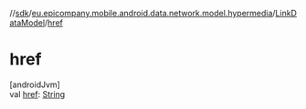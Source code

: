 //[sdk](../../../index.md)/[eu.epicompany.mobile.android.data.network.model.hypermedia](../index.md)/[LinkDataModel](index.md)/[href](href.md)

# href

[androidJvm]\
val [href](href.md): [String](https://kotlinlang.org/api/latest/jvm/stdlib/kotlin/-string/index.html)
